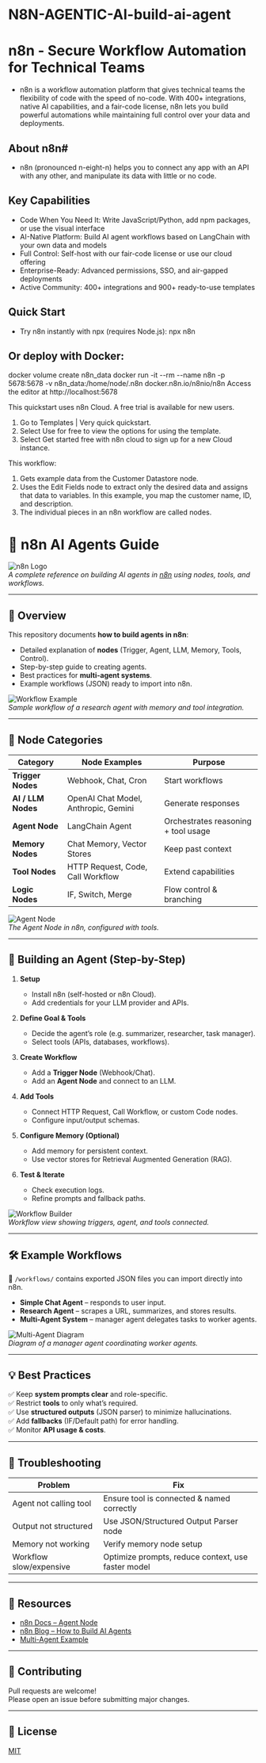 # N8N-AGENTIC-AI-build-ai-agent

# n8n - Secure Workflow Automation for Technical Teams
- n8n is a workflow automation platform that gives technical teams the flexibility of code with the speed of no-code. With 400+ integrations, native AI capabilities, and a fair-code license, n8n lets you build powerful automations while maintaining full control over your data and deployments.

## About n8n#
- n8n (pronounced n-eight-n) helps you to connect any app with an API with any other, and manipulate its data with little or no code.

## Key Capabilities
- Code When You Need It: Write JavaScript/Python, add npm packages, or use the visual interface
- AI-Native Platform: Build AI agent workflows based on LangChain with your own data and models
- Full Control: Self-host with our fair-code license or use our cloud offering
- Enterprise-Ready: Advanced permissions, SSO, and air-gapped deployments
- Active Community: 400+ integrations and 900+ ready-to-use templates

## Quick Start
- Try n8n instantly with npx (requires Node.js):
  npx n8n

## Or deploy with Docker:
docker volume create n8n_data
docker run -it --rm --name n8n -p 5678:5678 -v n8n_data:/home/node/.n8n docker.n8n.io/n8nio/n8n
Access the editor at http://localhost:5678

This quickstart uses n8n Cloud. A free trial is available for new users.
1. Go to Templates | Very quick quickstart.
2. Select Use for free to view the options for using the template.
3. Select Get started free with n8n cloud to sign up for a new Cloud instance.

 This workflow:
1. Gets example data from the Customer Datastore node.
2. Uses the Edit Fields node to extract only the desired data and assigns that data to variables. In this example, you map the customer name, ID, and description.
3. The individual pieces in an n8n workflow are called nodes.

# 🤖 n8n AI Agents Guide

![n8n Logo](docs/images/n8n-logo.png)  
*A complete reference on building AI agents in [n8n](https://n8n.io) using nodes, tools, and workflows.*

---

## 📌 Overview

This repository documents **how to build agents in n8n**:  
- Detailed explanation of **nodes** (Trigger, Agent, LLM, Memory, Tools, Control).  
- Step-by-step guide to creating agents.  
- Best practices for **multi-agent systems**.  
- Example workflows (JSON) ready to import into n8n.  

![Workflow Example](docs/images/example-agent-workflow.png)  
*Sample workflow of a research agent with memory and tool integration.*

---

## 🧩 Node Categories

| Category | Node Examples | Purpose |
|----------|---------------|---------|
| **Trigger Nodes** | Webhook, Chat, Cron | Start workflows |
| **AI / LLM Nodes** | OpenAI Chat Model, Anthropic, Gemini | Generate responses |
| **Agent Node** | LangChain Agent | Orchestrates reasoning + tool usage |
| **Memory Nodes** | Chat Memory, Vector Stores | Keep past context |
| **Tool Nodes** | HTTP Request, Code, Call Workflow | Extend capabilities |
| **Logic Nodes** | IF, Switch, Merge | Flow control & branching |

![Agent Node](docs/images/agent-node.png)  
*The Agent Node in n8n, configured with tools.*

---

## 🚀 Building an Agent (Step-by-Step)

1. **Setup**  
   - Install n8n (self-hosted or n8n Cloud).  
   - Add credentials for your LLM provider and APIs.  

2. **Define Goal & Tools**  
   - Decide the agent’s role (e.g. summarizer, researcher, task manager).  
   - Select tools (APIs, databases, workflows).  

3. **Create Workflow**  
   - Add a **Trigger Node** (Webhook/Chat).  
   - Add an **Agent Node** and connect to an LLM.  

4. **Add Tools**  
   - Connect HTTP Request, Call Workflow, or custom Code nodes.  
   - Configure input/output schemas.  

5. **Configure Memory (Optional)**  
   - Add memory for persistent context.  
   - Use vector stores for Retrieval Augmented Generation (RAG).  

6. **Test & Iterate**  
   - Check execution logs.  
   - Refine prompts and fallback paths.  

![Workflow Builder](docs/images/workflow-builder.png)  
*Workflow view showing triggers, agent, and tools connected.*

---

## 🛠 Example Workflows

📂 `/workflows/` contains exported JSON files you can import directly into n8n.

- **Simple Chat Agent** – responds to user input.  
- **Research Agent** – scrapes a URL, summarizes, and stores results.  
- **Multi-Agent System** – manager agent delegates tasks to worker agents.  

![Multi-Agent Diagram](docs/images/multi-agent-diagram.png)  
*Diagram of a manager agent coordinating worker agents.*

---

## 💡 Best Practices

✅ Keep **system prompts clear** and role-specific.  
✅ Restrict **tools** to only what’s required.  
✅ Use **structured outputs** (JSON parser) to minimize hallucinations.  
✅ Add **fallbacks** (IF/Default path) for error handling.  
✅ Monitor **API usage & costs**.  

---

## 🐞 Troubleshooting

| Problem | Fix |
|---------|-----|
| Agent not calling tool | Ensure tool is connected & named correctly |
| Output not structured | Use JSON/Structured Output Parser node |
| Memory not working | Verify memory node setup |
| Workflow slow/expensive | Optimize prompts, reduce context, use faster model |

---

## 📖 Resources

- [n8n Docs – Agent Node](https://docs.n8n.io/integrations/builtin/cluster-nodes/root-nodes/n8n-nodes-langchain.agent/)  
- [n8n Blog – How to Build AI Agents](https://blog.n8n.io/how-to-build-ai-agent/)  
- [Multi-Agent Example](https://medium.com/mitb-for-all/building-your-first-multi-agent-system-with-n8n-0c959d7139a1)  

---

## 🤝 Contributing

Pull requests are welcome!  
Please open an issue before submitting major changes.  

---

## 📜 License

[MIT](LICENSE)  

